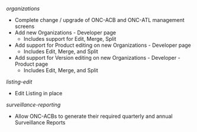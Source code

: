 _organizations_
* Complete change / upgrade of ONC-ACB and ONC-ATL management screens
* Add new Organizations - Developer page
  * Includes support for Edit, Merge, Split
* Add support for Product editing on new Organizations - Developer page
  * Includes Edit, Merge, and Split
* Add support for Version editing on new Organizations - Developer - Product page
  * Includes Edit, Merge, and Split

_listing-edit_
* Edit Listing in place

_surveillance-reporting_
* Allow ONC-ACBs to generate their required quarterly and annual Surveillance Reports
